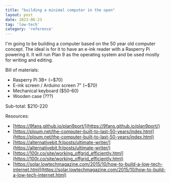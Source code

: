 ```yaml
---
title: "building a minimal computer in the open"
layout: post
date: 2023-06-23
tag: 'low-tech'
category: 'reference'
---
```


I'm going to be building a computer based on the 50 year old computer 
concept. The ideal is for it to have an e-ink reader with a 
Rasperry Pi powering it. It will run Plan 9 as the operating
system and be used mostly for writing and editing.

Bill of materials:
- Rasperry Pi 3B+ (~$70)
- E-ink screen / Arduino screen 7" (~$70)
- Mechanical keyboard ($50-60)
- Wooden case (???)

Sub-total: $210-220

Resources:
- [https://9fans.github.io/plan9port/](https://9fans.github.io/plan9port/)
- [https://ploum.net/the-computer-built-to-last-50-years/index.html](https://ploum.net/the-computer-built-to-last-50-years/index.html)
- [https://alternativebit.fr/posts/ultimate-writer/](https://alternativebit.fr/posts/ultimate-writer/)
- [https://100r.co/site/working_offgrid_efficiently.html](https://100r.co/site/working_offgrid_efficiently.html)
- [https://solar.lowtechmagazine.com/2015/10/how-to-build-a-low-tech-internet.html](https://solar.lowtechmagazine.com/2015/10/how-to-build-a-low-tech-internet.html)
